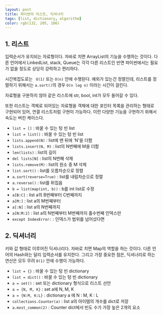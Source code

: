 ```yaml
---
layout: post
title: 파이썬의 리스트, 딕셔너리
tags: [list, dictionary, algorithm]
color: rgb(132, 205, 186)
---
```

## 1. 리스트
입력순서가 유지되는 자료형이다. 자바로 치면 ArrayList의 기능을 수행하는 것이다. 다른 언어에서 LinkedList, stack, Queue는 각각 다른 리스트인 반면 파이썬에서는 필요가 없을 정도로 상당히 강력하고 편리하다.

시간복잡도로는 ```	O(1)``` 또는 ```O(n)``` 안에 수행된다. 예외가 있는건 정렬인데, 리스트를 정렬하기 위해서는 `a.sort()`의 경우 `O(n log n)` 이라는 시간이 걸린다. 

자료형을 구분하지 않아 같은 리스트에 str, bool, int가 모두 들어갈 수 있다.

또한 리스트는 객체로 되어있는 자료형을 객체에 대한 포인터 목록을 관리하는 형태로 구현되어 있어, 연결 리스트처럼 구현이 가능하다. 이런 다양한 기능을 구현하기 위해서 속도는 버린 케이스다.

* `list = []` : 바꿀 수 있는 텅 빈 list
* `list = list()` : 바꿀 수 있는 텅 빈 list
* `lists.append(N)` : list에 맨 뒤에 'N'을 더함
* `lists.insert(N, M)` : list의 N번째에 M을 더함
* `len(lists)` : list의 길이
* `del lists[N]` : list의 N번째 삭제
* `lists.remove(M)` : list의 원소 중 M 삭제
* `list.sort()` : list를 오름차순으로 정렬
* `a.sort(reverse=True)` : list를 내림차순으로 정렬
* `a.reverse()` : list를 뒤집음
* `b = list(map(int, b))` : b를 int list로 수정
* `a[B:C]` : list a의 B번째부터 C번째까지
* `a[M:]` : list a의 M번째부터
* `a[:N]` : list a의 N번째까지
* `a[N:M:2]` : list a의 N번째부터 M번째까지 홀수번째 인덱스만
* `except IndexError:` : 인덱스가 범위를 넘어섰다면

## 2. 딕셔너리
키와 값 형태로 이루어진 딕셔너리다. 자바로 치면 Map의 역할을 하는 것이다. 다른 언어의 Hash와는 달리 입력순서를 유지한다. 그리고 가장 중요한 점은, 딕셔너리로 하는 연산은 모두 무려 `O(1)` 안에 수행이 가능하다.

* `list = {}` : 바꿀 수 있는 텅 빈 dictionary
* `list = dict()` : 바꿀 수 있는 텅 빈 dictionary
* `a = set()` : set 또는 dictionary 형식으로 리스트 선언
* `a = {N, M, K}` : set a에 N, M, K 
* `a = {N:M, K:L}` : dictionary a 에 N : M, K : L
* `collections.Counter(a)` : list a의 아이템의 개수를 dict로 저장
* `a.most_common(2)` : Counter dict에서 빈도 수가 가장 높은 2개의 요소